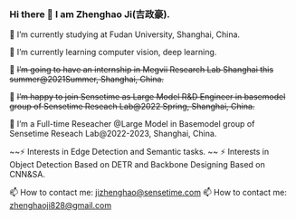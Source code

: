 

<!--
**ZhenghaoJi/ZhenghaoJi** is a ✨ _special_ ✨ repository because its `README.md` (this file) appears on your GitHub profile.

Here are some ideas to get you started:

- 🔭 I’m currently working on ...
- 🌱 I’m currently learning ...
- 👯 I’m looking to collaborate on ...
- 🤔 I’m looking for help with ...
- 💬 Ask me about ...
- 📫 How to reach me: ...
- 😄 Pronouns: ...
- ⚡ Fun fact: ...
-->
### Hi there 👋 I am Zhenghao Ji(吉政豪).
🔭 I’m currently studying at Fudan University, Shanghai, China.

🌱 I’m currently learning computer vision, deep learning.

👯 ~~I’m going to have an internship in Megvii Research Lab Shanghai this summer@2021Summer, Shanghai, China.~~

👯 ~~I’m happy to join Sensetime as Large Model R&D Engineer in basemodel group of Sensetime Reseach Lab@2022 Spring, Shanghai, China.~~

👯 I’m a Full-time Reseacher @Large Model in Basemodel group of Sensetime Reseach Lab@2022-2023, Shanghai, China.

~~⚡ Interests in Edge Detection and Semantic tasks. ~~
⚡ Interests in Object Detection Based on DETR and Backbone Designing Based on CNN&SA.

📫 How to contact me: jizhenghao@sensetime.com
📫 How to contact me: zhenghaoji828@gmail.com

